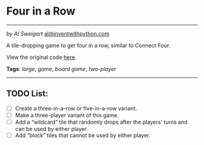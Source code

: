 # Four in a Row
___
_by Al Sweigart_ [al@inventwithpython.com](mailto:al@inventwithpython.com)

A tile-dropping game to get four in a row, similar to Connect Four.

View the original code [here](https://nostarch.com/big-book-small-python-projects).

**Tags**: _large_, _game_, _board game_, _two-player_

___

## TODO List:

* [ ] Create a three-in-a-row or five-in-a-row variant.
* [ ] Make a three-player variant of this game.
* [ ] Add a “wildcard” tile that randomly drops after the players’ turns and can be used by either player.
* [ ] Add “block” tiles that cannot be used by either player.
